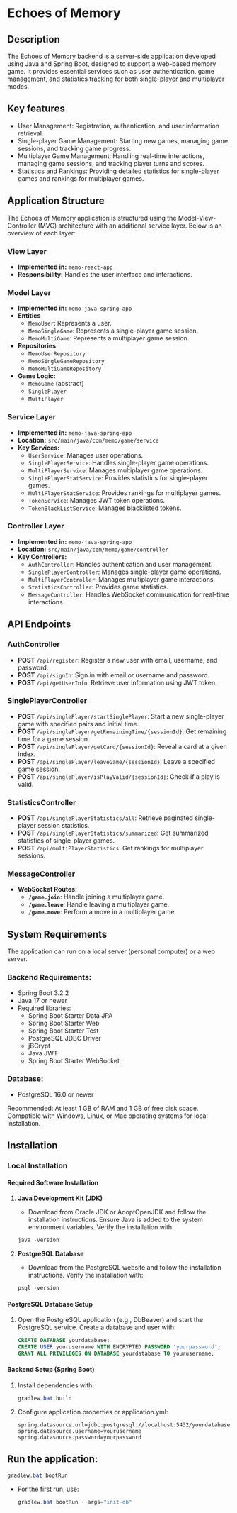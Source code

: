 # Echoes of Memory

## Description
The Echoes of Memory backend is a server-side application developed using Java and Spring Boot, designed to support a web-based memory game. It provides essential services such as user authentication, game management, and statistics tracking for both single-player and multiplayer modes.

## Key features

- User Management: Registration, authentication, and user information retrieval.
- Single-player Game Management: Starting new games, managing game sessions, and tracking game progress.
- Multiplayer Game Management: Handling real-time interactions, managing game sessions, and tracking player turns and scores.
- Statistics and Rankings: Providing detailed statistics for single-player games and rankings for multiplayer games.

## Application Structure

The Echoes of Memory application is structured using the Model-View-Controller (MVC) architecture with an additional service layer. Below is an overview of each layer:

### View Layer
- **Implemented in:** `memo-react-app`
- **Responsibility:** Handles the user interface and interactions.

### Model Layer
- **Implemented in:** `memo-java-spring-app`
- **Entities**
  - `MemoUser`: Represents a user.
  - `MemoSingleGame`: Represents a single-player game session.
  - `MemoMultiGame`: Represents a multiplayer game session.
- **Repositories:**
  - `MemoUserRepository`
  - `MemoSingleGameRepository`
  - `MemoMultiGameRepository`
- **Game Logic:**
  - `MemoGame` (abstract)
  - `SinglePlayer`
  - `MultiPlayer`

### Service Layer
- **Implemented in:** `memo-java-spring-app`
- **Location:** `src/main/java/com/memo/game/service`
- **Key Services:**
  - `UserService`: Manages user operations.
  - `SinglePlayerService`: Handles single-player game operations.
  - `MultiPlayerService`: Manages multiplayer game operations.
  - `SinglePlayerStatService`: Provides statistics for single-player games.
  - `MultiPlayerStatService`: Provides rankings for multiplayer games.
  - `TokenService`: Manages JWT token operations.
  - `TokenBlackListService`: Manages blacklisted tokens.

### Controller Layer
- **Implemented in:** `memo-java-spring-app`
- **Location:** `src/main/java/com/memo/game/controller`
- **Key Controllers:**
  - `AuthController`: Handles authentication and user management.
  - `SinglePlayerController`: Manages single-player game operations.
  - `MultiPlayerController`: Manages multiplayer game interactions.
  - `StatisticsController`: Provides game statistics.
  - `MessageController`: Handles WebSocket communication for real-time interactions.

## API Endpoints

### AuthController
- **POST** `/api/register`: Register a new user with email, username, and password.
- **POST** `/api/signIn`: Sign in with email or username and password.
- **POST** `/api/getUserInfo`: Retrieve user information using JWT token.

### SinglePlayerController
- **POST** `/api/singlePlayer/startSinglePlayer`: Start a new single-player game with specified pairs and initial time.
- **POST** `/api/singlePlayer/getRemainingTime/{sessionId}`: Get remaining time for a game session.
- **POST** `/api/singlePlayer/getCard/{sessionId}`: Reveal a card at a given index.
- **POST** `/api/singlePlayer/leaveGame/{sessionId}`: Leave a specified game session.
- **POST** `/api/singlePlayer/isPlayValid/{sessionId}`: Check if a play is valid.

### StatisticsController
- **POST** `/api/singlePlayerStatistics/all`: Retrieve paginated single-player session statistics.
- **POST** `/api/singlePlayerStatistics/summarized`: Get summarized statistics of single-player games.
- **POST** `/api/multiPlayerStatistics`: Get rankings for multiplayer sessions.

### MessageController
- **WebSocket Routes:**
  - **`/game.join`**: Handle joining a multiplayer game.
  - **`/game.leave`**: Handle leaving a multiplayer game.
  - **`/game.move`**: Perform a move in a multiplayer game.

## System Requirements
The application can run on a local server (personal computer) or a web server.

### Backend Requirements:
- Spring Boot 3.2.2
- Java 17 or newer
- Required libraries:
  - Spring Boot Starter Data JPA
  - Spring Boot Starter Web
  - Spring Boot Starter Test
  - PostgreSQL JDBC Driver
  - jBCrypt
  - Java JWT
  - Spring Boot Starter WebSocket

### Database:
- PostgreSQL 16.0 or newer

Recommended: At least 1 GB of RAM and 1 GB of free disk space. Compatible with Windows, Linux, or Mac operating systems for local installation.

## Installation

### Local Installation

#### Required Software Installation

1. **Java Development Kit (JDK)**
   - Download from Oracle JDK or AdoptOpenJDK and follow the installation instructions. Ensure Java is added to the system environment variables. Verify the installation with:
   ```powershell
   java -version
   ```

2. **PostgreSQL Database**
   - Download from the PostgreSQL website and follow the installation instructions. Verify the installation with:
   ```powershell
   psql -version
   ```

#### PostgreSQL Database Setup

1. Open the PostgreSQL application (e.g., DbBeaver) and start the PostgreSQL service. Create a database and user with:
    ```sql
    CREATE DATABASE yourdatabase;
    CREATE USER yourusername WITH ENCRYPTED PASSWORD 'yourpassword';
    GRANT ALL PRIVILEGES ON DATABASE yourdatabase TO yourusername;
    ```
#### Backend Setup (Spring Boot)

1. Install dependencies with:
      ```powershell
      gradlew.bat build
      ```

2. Configure application.properties or application.yml:
    ```properties
    spring.datasource.url=jdbc:postgresql://localhost:5432/yourdatabase
    spring.datasource.username=yourusername
    spring.datasource.password=yourpassword
    ```
## Run the application:
  ```powershell
  gradlew.bat bootRun
  ```
    
- For the first run, use:
    ```powershell
    gradlew.bat bootRun --args="init-db"
    ```
